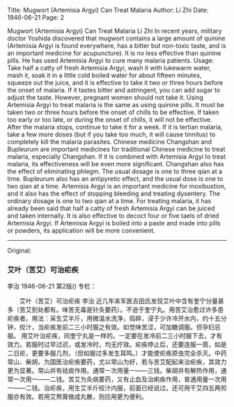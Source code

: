 Title: Mugwort (Artemisia Argyi) Can Treat Malaria
Author: Li Zhi
Date: 1946-06-21
Page: 2

Mugwort (Artemisia Argyi) Can Treat Malaria
    Li Zhi
    In recent years, military doctor Yoshida discovered that mugwort contains a large amount of quinine (Artemisia Argyi is found everywhere, has a bitter but non-toxic taste, and is an important medicine for acupuncture). It is no less effective than quinine pills. He has used Artemisia Argyi to cure many malaria patients. Usage: Take half a catty of fresh Artemisia Argyi, wash it with lukewarm water, mash it, soak it in a little cold boiled water for about fifteen minutes, squeeze out the juice, and it is effective to take it two or three hours before the onset of malaria. If it tastes bitter and astringent, you can add sugar to adjust the taste. However, pregnant women should not take it.
    Using Artemisia Argyi to treat malaria is the same as using quinine pills. It must be taken two or three hours before the onset of chills to be effective. If taken too early or too late, or during the onset of chills, it will not be effective. After the malaria stops, continue to take it for a week. If it is tertian malaria, take a few more doses (but if you take too much, it will cause tinnitus) to completely kill the malaria parasites. Chinese medicine Changshan and Bupleurum are important medicines for traditional Chinese medicine to treat malaria, especially Changshan. If it is combined with Artemisia Argyi to treat malaria, its effectiveness will be even more significant. Changshan also has the effect of eliminating phlegm. The usual dosage is one to three qian at a time. Bupleurum also has an antipyretic effect, and the usual dose is one to two qian at a time. Artemisia Argyi is an important medicine for moxibustion, and it also has the effect of stopping bleeding and treating dysentery. The ordinary dosage is one to two qian at a time. For treating malaria, it has already been said that half a catty of fresh Artemisia Argyi can be juiced and taken internally. It is also effective to decoct four or five taels of dried Artemisia Argyi. If Artemisia Argyi is boiled into a paste and made into pills or powders, its application will be more convenient.



<hr /> 

Original: 


### 艾叶（苦艾）可治疟疾
李治
1946-06-21
第2版()
专栏：

　　艾叶（苦艾）可治疟疾
    李治
    近几年来军医吉田氏发现艾叶中含有奎宁分量甚多（苦艾到处都有。味苦无毒是针灸要药）。不逊于奎宁丸。用苦艾治愈过许多患疟疾者。用法：采生艾半斤，用微温水洗净，捣碎，浸于少许冷开水内，约十五分钟，绞汁，当疟疾发前二三小时服之有效。如觉味苦涩，可加糖调服。但孕妇忌服。
    用艾叶治疟疾，同奎宁丸是一样的。一定要在发冷前二三小时服下去，才有效力。若服时过早过迟，或发冷时，均无疗效。疟疾停止后，还要连服一周，如是二日疟，更要多服几剂，（但如服过多发生耳鸣。）才能使疟疾原虫完全杀灭。中药常山、柴胡，为国医治疟疾要药，尤以常山为好，若与苦艾配起来治疟疾，其效力更为显著。常山并有祛痰作用。通常一次用量一——三钱。柴胡并有解热作用，通常一次用一——二钱。苦艾为灸病要药，又有止血及治痢疾作用，普通用量一次用一——二钱。治疟疾，用生艾半斤绞汁内服，前面已经说过。还可用干艾四五两煎服亦有效。若用艾熬膏做成丸散，则应用更为便利。
